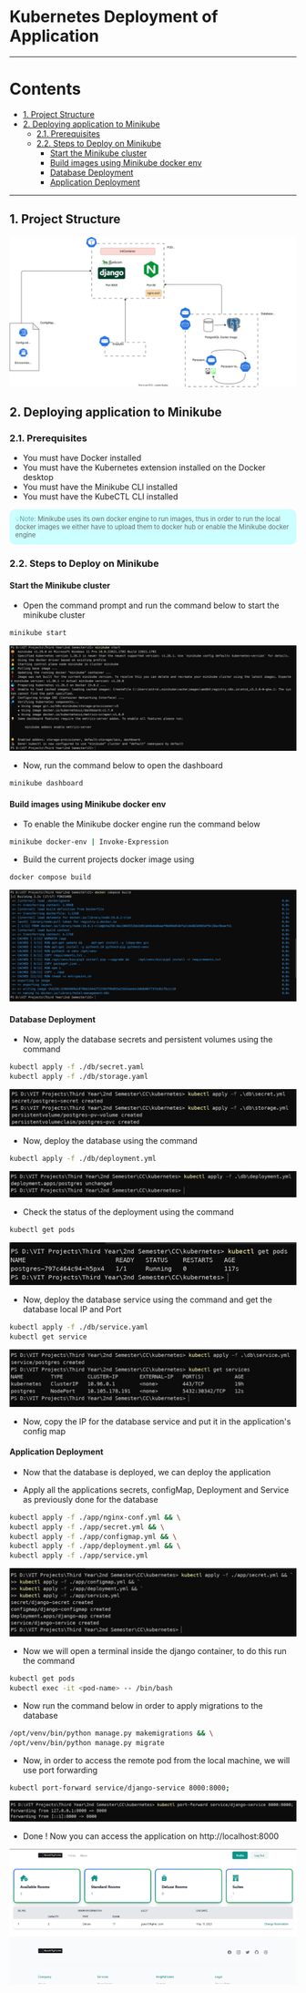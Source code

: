 # Kubernetes Deployment of Application <!-- omit in toc -->

---

# Contents <!-- omit in toc -->

- [1. Project Structure](#1-project-structure)
- [2. Deploying application to Minikube](#2-deploying-application-to-minikube)
  - [2.1. Prerequisites](#21-prerequisites)
  - [2.2. Steps to Deploy on Minikube](#22-steps-to-deploy-on-minikube)
    - [Start the Minikube cluster](#start-the-minikube-cluster)
    - [Build images using Minikube docker env](#build-images-using-minikube-docker-env)
    - [Database Deployment](#database-deployment)
    - [Application Deployment](#application-deployment)

---

## 1. Project Structure

![Project Structure](./assets/structure.dio.svg)

## 2. Deploying application to Minikube

### 2.1. Prerequisites

- You must have Docker installed
- You must have the Kubernetes extension installed on the Docker desktop
- You must have the Minikube CLI installed
- You must have the KubeCTL CLI installed

<div style="background-color: #CCFFFF; padding:10px; border-radius:10px;font-size:0.8em; margin-bottom:10px">
  <span style="color: #5F9EA0">💡Note: </span>
  <span style="color: #666666">Minikube uses its own docker engine to run images, thus in order to run the local docker images we either have to upload them to docker hub or enable the Minikube docker engine</span>
</div>

### 2.2. Steps to Deploy on Minikube

#### Start the Minikube cluster

- Open the command prompt and run the command below to start the minikube cluster

```bash
minikube start
```

![minikube start output](./assets/command%20outputs/1.png)

- Now, run the command below to open the dashboard

```bash
minikube dashboard
```

#### Build images using Minikube docker env

- To enable the Minikube docker engine run the command below

```bash
minikube docker-env | Invoke-Expression
```

- Build the current projects docker image using

```bash
docker compose build
```

![Build Output](./assets/command%20outputs/3.png)

#### Database Deployment

- Now, apply the database secrets and persistent volumes using the command

```bash
kubectl apply -f ./db/secret.yaml
kubectl apply -f ./db/storage.yaml
```

![applying secret and persistent volumes](./assets/command%20outputs/2.png)

- Now, deploy the database using the command

```bash
kubectl apply -f ./db/deployment.yml
```

![DB Deployment](./assets/command%20outputs/4.png)

- Check the status of the deployment using the command

```bash
kubectl get pods
```

![Deployment Status](./assets/command%20outputs/5.png)

- Now, deploy the database service using the command and get the database local IP and Port

```bash
kubectl apply -f ./db/service.yaml
kubectl get service
```

![Service Deployment](./assets/command%20outputs/6.png)

- Now, copy the IP for the database service and put it in the application's config map

#### Application Deployment

- Now that the database is deployed, we can deploy the application

- Apply all the applications secrets, configMap, Deployment and Service as previously done for the database

```bash
kubectl apply -f ./app/nginx-conf.yml && \
kubectl apply -f ./app/secret.yml && \
kubectl apply -f ./app/configmap.yml && \
kubectl apply -f ./app/deployment.yml && \
kubectl apply -f ./app/service.yml
```

![App Deployment](./assets/command%20outputs/7.png)

- Now we will open a terminal inside the django container, to do this run the command

```bash
kubectl get pods
kubectl exec -it <pod-name> -- /bin/bash
```

- Now run the command below in order to apply migrations to the database

```bash
/opt/venv/bin/python manage.py makemigrations && \
/opt/venv/bin/python manage.py migrate
```

- Now, in order to access the remote pod from the local machine, we will use port forwarding

```bash
kubectl port-forward service/django-service 8000:8000;
```

![Port Forwarding](./assets/command%20outputs/8.png)

- Done ! Now you can access the application on http://localhost:8000

![Webapp Demo](./assets/command%20outputs/9.png)
